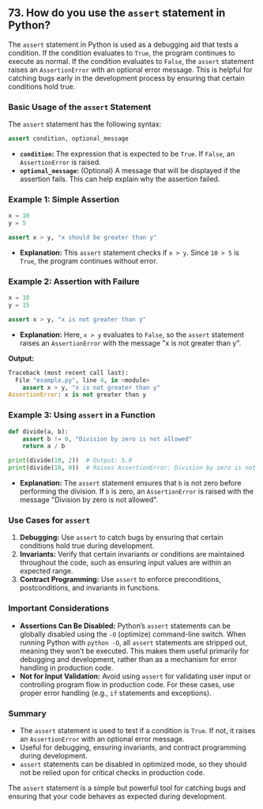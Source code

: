 ## 73. How do you use the `assert` statement in Python?


The `assert` statement in Python is used as a debugging aid that tests a condition. If the condition evaluates to `True`, the program continues to execute as normal. If the condition evaluates to `False`, the `assert` statement raises an `AssertionError` with an optional error message. This is helpful for catching bugs early in the development process by ensuring that certain conditions hold true.

### Basic Usage of the `assert` Statement

The `assert` statement has the following syntax:

```python
assert condition, optional_message
```

- **`condition`:** The expression that is expected to be `True`. If `False`, an `AssertionError` is raised.
- **`optional_message`:** (Optional) A message that will be displayed if the assertion fails. This can help explain why the assertion failed.

### Example 1: Simple Assertion

```python
x = 10
y = 5

assert x > y, "x should be greater than y"
```

- **Explanation:** This `assert` statement checks if `x > y`. Since `10 > 5` is `True`, the program continues without error.

### Example 2: Assertion with Failure

```python
x = 10
y = 15

assert x > y, "x is not greater than y"
```

- **Explanation:** Here, `x > y` evaluates to `False`, so the `assert` statement raises an `AssertionError` with the message "x is not greater than y".

**Output:**
```python
Traceback (most recent call last):
  File "example.py", line 4, in <module>
    assert x > y, "x is not greater than y"
AssertionError: x is not greater than y
```

### Example 3: Using `assert` in a Function

```python
def divide(a, b):
    assert b != 0, "Division by zero is not allowed"
    return a / b

print(divide(10, 2))  # Output: 5.0
print(divide(10, 0))  # Raises AssertionError: Division by zero is not allowed
```

- **Explanation:** The `assert` statement ensures that `b` is not zero before performing the division. If `b` is zero, an `AssertionError` is raised with the message "Division by zero is not allowed".

### Use Cases for `assert`

1. **Debugging:** Use `assert` to catch bugs by ensuring that certain conditions hold true during development.
2. **Invariants:** Verify that certain invariants or conditions are maintained throughout the code, such as ensuring input values are within an expected range.
3. **Contract Programming:** Use `assert` to enforce preconditions, postconditions, and invariants in functions.

### Important Considerations

- **Assertions Can Be Disabled:** Python’s `assert` statements can be globally disabled using the `-O` (optimize) command-line switch. When running Python with `python -O`, all `assert` statements are stripped out, meaning they won’t be executed. This makes them useful primarily for debugging and development, rather than as a mechanism for error handling in production code.
- **Not for Input Validation:** Avoid using `assert` for validating user input or controlling program flow in production code. For these cases, use proper error handling (e.g., `if` statements and exceptions).

### Summary

- The `assert` statement is used to test if a condition is `True`. If not, it raises an `AssertionError` with an optional error message.
- Useful for debugging, ensuring invariants, and contract programming during development.
- `assert` statements can be disabled in optimized mode, so they should not be relied upon for critical checks in production code.

The `assert` statement is a simple but powerful tool for catching bugs and ensuring that your code behaves as expected during development.